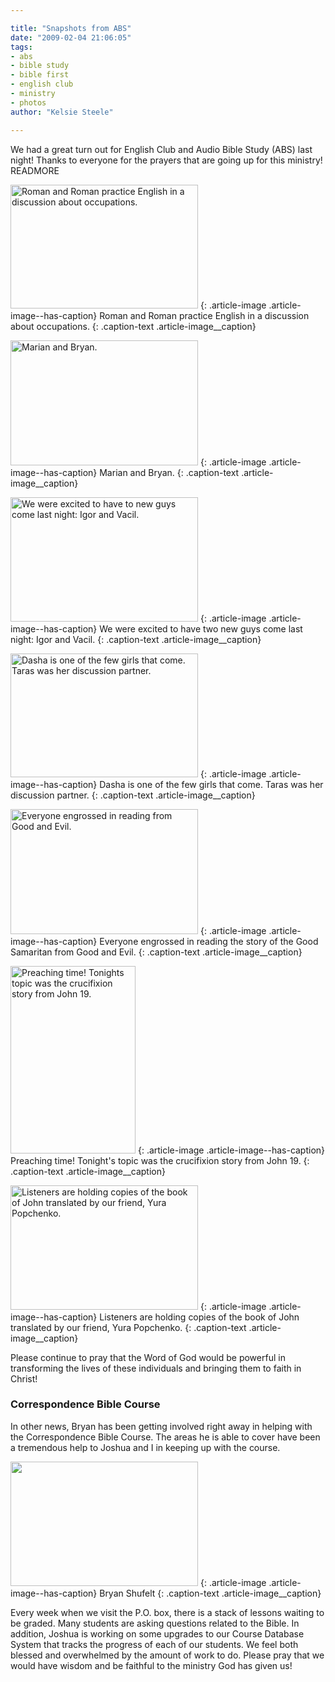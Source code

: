 ```yaml
---

title: "Snapshots from ABS"
date: "2009-02-04 21:06:05"
tags:
- abs
- bible study
- bible first
- english club
- ministry
- photos
author: "Kelsie Steele"

---
```


We had a great turn out for English Club and Audio Bible Study (ABS) last night! Thanks to everyone for the prayers that are going up for this ministry! READMORE

<a href="//d21yo20tm8bmc2.cloudfront.net/2009/02/dsc_4834.jpg"><img class="size-medium wp-image-400" title="dsc_4834" src="//d21yo20tm8bmc2.cloudfront.net/2009/02/dsc_4834-300x198.jpg" alt="Roman and Roman practice English in a discussion about occupations." width="300" height="198" /></a>
{: .article-image .article-image--has-caption}
Roman and Roman practice English in a discussion about occupations.
{: .caption-text .article-image__caption}

<a href="//d21yo20tm8bmc2.cloudfront.net/2009/02/dsc_4835.jpg"><img class="size-medium wp-image-401" title="dsc_4835" src="//d21yo20tm8bmc2.cloudfront.net/2009/02/dsc_4835-300x200.jpg" alt="Marian and Bryan." width="300" height="200" /></a>
{: .article-image .article-image--has-caption}
Marian and Bryan.
{: .caption-text .article-image__caption}

<a href="//d21yo20tm8bmc2.cloudfront.net/2009/02/dsc_4840.jpg"><img class="size-medium wp-image-403" title="dsc_4840" src="//d21yo20tm8bmc2.cloudfront.net/2009/02/dsc_4840-300x199.jpg" alt="We were excited to have to new guys come last night: Igor and Vacil." width="300" height="199" /></a>
{: .article-image .article-image--has-caption}
We were excited to have two new guys come last night: Igor and Vacil.
{: .caption-text .article-image__caption}

<a href="//d21yo20tm8bmc2.cloudfront.net/2009/02/dsc_4839.jpg"><img class="size-medium wp-image-404" title="dsc_4839" src="//d21yo20tm8bmc2.cloudfront.net/2009/02/dsc_4839-300x198.jpg" alt="Dasha is one of the few girls that come. Taras was her discussion partner." width="300" height="198" /></a>
{: .article-image .article-image--has-caption}
Dasha is one of the few girls that come. Taras was her discussion partner.
{: .caption-text .article-image__caption}

<a href="//d21yo20tm8bmc2.cloudfront.net/2009/02/dsc_4842.jpg"><img class="size-medium wp-image-406" title="dsc_4842" src="//d21yo20tm8bmc2.cloudfront.net/2009/02/dsc_4842-300x200.jpg" alt="Everyone engrossed in reading from Good and Evil." width="300" height="200" /></a>
{: .article-image .article-image--has-caption}
Everyone engrossed in reading the story of the Good Samaritan from Good and Evil.
{: .caption-text .article-image__caption}

<a href="//d21yo20tm8bmc2.cloudfront.net/2009/02/dsc_4848.jpg"><img class="size-medium wp-image-407" title="dsc_4848" src="//d21yo20tm8bmc2.cloudfront.net/2009/02/dsc_4848-200x300.jpg" alt="Preaching time! Tonights topic was the crucifixion story from John 19." width="200" height="300" /></a>
{: .article-image .article-image--has-caption}
Preaching time! Tonight's topic was the crucifixion story from John 19.
{: .caption-text .article-image__caption}

<a href="//d21yo20tm8bmc2.cloudfront.net/2009/02/dsc_4845.jpg"><img class="size-medium wp-image-409" title="dsc_4845" src="//d21yo20tm8bmc2.cloudfront.net/2009/02/dsc_4845-300x199.jpg" alt="Listeners are holding copies of the book of John translated by our friend, Yura Popchenko." width="300" height="199" /></a>
{: .article-image .article-image--has-caption}
Listeners are holding copies of the book of John translated by our friend, Yura Popchenko.
{: .caption-text .article-image__caption}

Please continue to pray that the Word of God would be powerful in transforming the lives of these individuals and bringing them to faith in Christ!

### Correspondence Bible Course

In other news, Bryan has been getting involved right away in helping with the Correspondence Bible Course. The areas he is able to cover have been a tremendous help to Joshua and I in keeping up with the course.

<a href="//d21yo20tm8bmc2.cloudfront.net/2009/02/dsc_4804.jpg"><img class="size-medium wp-image-414" title="dsc_4804" src="//d21yo20tm8bmc2.cloudfront.net/2009/02/dsc_4804-300x199.jpg" alt=" " width="300" height="199" /></a>
{: .article-image .article-image--has-caption}
Bryan Shufelt
{: .caption-text .article-image__caption}

Every week when we visit the P.O. box, there is a stack of lessons waiting to be graded. Many students are asking questions related to the Bible. In addition, Joshua is working on some upgrades to our Course Database System that tracks the progress of each of our students. We feel both blessed and overwhelmed by the amount of work to do. Please pray that we would have wisdom and be faithful to the ministry God has given us!

